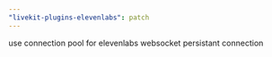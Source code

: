 ```yaml
---
"livekit-plugins-elevenlabs": patch
---
```


use connection pool for elevenlabs websocket persistant connection
